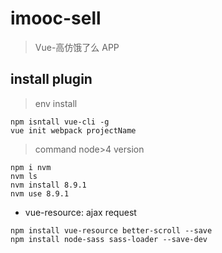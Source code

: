 ﻿# imooc-sell

> Vue-高仿饿了么 APP

## install plugin

> env install

```console
npm isntall vue-cli -g
vue init webpack projectName
```

> command node>4 version

```console
npm i nvm
nvm ls
nvm install 8.9.1
nvm use 8.9.1
```

- vue-resource: ajax request

```console
npm install vue-resource better-scroll --save
npm install node-sass sass-loader --save-dev
```
